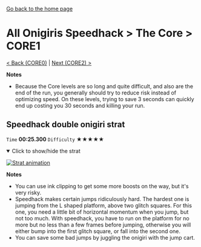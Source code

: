 [Go back to the home page](https://github.com/Doublevil/scbspeedrun)

# All Onigiris Speedhack > The Core > CORE1

[< Back (CORE0)](https://github.com/Doublevil/scbspeedrun/blob/main/levels/arb_sh/CORE/CORE0.md) | [Next (CORE2) >](https://github.com/Doublevil/scbspeedrun/blob/main/levels/arb_sh/CORE/CORE2.md)

**Notes**
- Because the Core levels are so long and quite difficult, and also are the end of the run, you generally should try to reduce risk instead of optimizing speed. On these levels, trying to save 3 seconds can quickly end up costing you 30 seconds and killing your run.

## Speedhack double onigiri strat

`Time` **00:25.300** `Difficulty` ★★★★★
<details open>
  <summary>Click to show/hide the strat</summary>

  [![Strat animation](https://github.com/Doublevil/scbspeedrun/blob/main/media/levels/CORE/CORE1_S_DoubleOnigiri.webp)](https://github.com/Doublevil/scbspeedrun/blob/main/media/levels/CORE/CORE1_S_DoubleOnigiri.mp4?raw=true)

  **Notes**
  - You can use ink clipping to get some more boosts on the way, but it's very risky.
  - Speedhack makes certain jumps ridiculously hard. The hardest one is jumping from the L shaped platform, above two glitch squares. For this one, you need a little bit of horizontal momentum when you jump, but not too much. With speedhack, you have to run on the platform for no more but no less than a few frames before jumping, otherwise you will either bump into the first glitch square, or fall into the second one.
  - You can save some bad jumps by juggling the onigiri with the jump cart.
</details>

